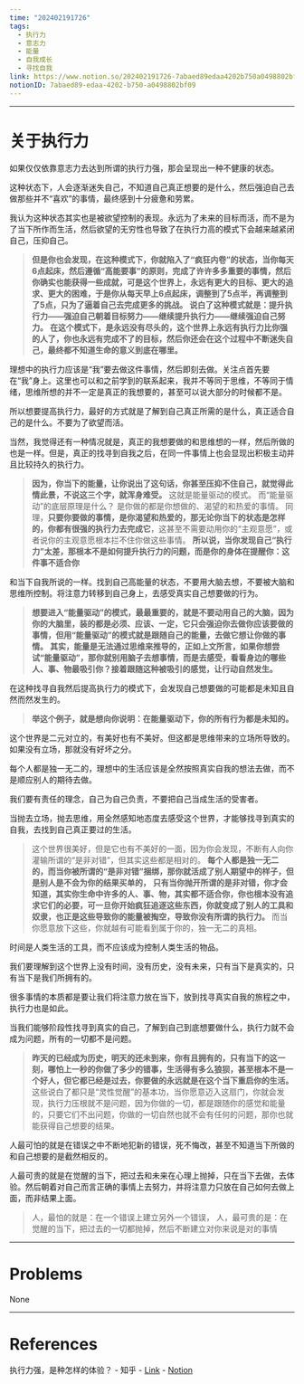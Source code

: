 ```yaml
---
time: "202402191726"
tags:
  - 执行力
  - 意志力
  - 能量
  - 自我成长
  - 寻找自我
link: https://www.notion.so/202402191726-7abaed89edaa4202b750a0498802bf09
notionID: 7abaed89-edaa-4202-b750-a0498802bf09
---
```


--- 
# 关于执行力

如果仅仅依靠意志力去达到所谓的执行力强，那会呈现出一种不健康的状态。

这种状态下，人会逐渐迷失自己，不知道自己真正想要的是什么，然后强迫自己去做那些并不“喜欢”的事情，最终感到十分疲惫和劳累。

我认为这种状态其实也是被欲望控制的表现。永远为了未来的目标而活，而不是为了当下所作而生活，然后欲望的无穷性也导致了在执行力高的模式下会越来越紧闭自己，压抑自己。

> **但是你也会发现，在这种模式下，你就陷入了“疯狂内卷”的状态，当你每天6点起床，然后遵循“高能要事”的原则，完成了许许多多重要的事情，然后你确实也能获得一些成就，可是这个世界上，永远有更大的目标、更大的追求、更大的困难，于是你从每天早上6点起床，调整到了5点半，再调整到了5点，只为了逼着自己去完成更多的挑战。**
> **说白了这种模式就是：提升执行力——强迫自己朝着目标努力——继续提升执行力——继续强迫自己努力。**
> **在这个模式下，是永远没有尽头的，这个世界上永远有执行力比你强的人了，你也永远有完成不了的目标，然后你还会在这个过程中不断迷失自己，最终都不知道生命的意义到底在哪里。**

理想中的执行力应该是“我”要去做这件事情，然后即刻去做。关注点首先要在“我”身上。这里也可以和之前学到的联系起来，我并不等同于思维，不等同于情绪，思维所想的并不一定是真正的我想要的，甚至可以说大部分的时候都不是。

所以想要提高执行力，最好的方式就是了解到自己真正所需的是什么，真正适合自己的是什么。不要为了欲望而活。

当然，我觉得还有一种情况就是，真正的我想要做的和思维想的一样，然后所做的也是一样。但是，真正的找寻到自我之后，在同一件事情上也会显现出积极主动并且比较持久的执行力。

> **因为，你当下的能量，让你说出了这句话，你甚至压抑不住自己，就觉得此情此景，不说这三个字，就浑身难受。**
> 这就是能量驱动的模式。
> 而“能量驱动”的底层原理是什么？
> 是你做的都是你想做的、渴望的和热爱的事情。
> 同理，**只要你要做的事情，是你渴望和热爱的，那无论你当下的状态是怎样的，你都有很强的执行力去完成它**，这甚至不需要动用你的“主观意愿”，或者说你的主观意愿根本拦不住你做这些事情。
> **所以说，当你发现自己“执行力”太差，那根本不是如何提升执行力的问题，而是你的身体在提醒你：这件事不适合你**

和当下自我所说的一样。找到自己高能量的状态，不要用大脑去想，不要被大脑和思维所控制。将注意力转移到自己身上，去感受真实自己想要做的行为。

> **想要进入“能量驱动”的模式，最最重要的，就是不要动用自己的大脑，因为你的大脑里，装的都是必须、应该、一定，它只会强迫你去做你应该要做的事情，但用“能量驱动”的模式就是跟随自己的能量，去做它想让你做的事情。**
> **其实，能量是无法通过思维来推导的，正如上文所言，如果你想尝试“能量驱动”，那你就别用脑子去想事情，而是去感受，看看身边的哪些人、事、物最吸引你？接着跟随这种被吸引的感觉，让行动自然发生。**

在这种找寻自我然后提高执行力的模式下，会发现自己想要做的可能都是未知且自然而然发生的。

> **举这个例子，就是想向你说明：在能量驱动下，你的所有行为都是未知的。**

这个世界是二元对立的，有美好也有不美好。但这都是思维带来的立场所导致的。如果没有立场，那就没有好坏之分。

每个人都是独一无二的，理想中的生活应该是全然按照真实自我的想法去做，而不是顺应别人的期待去做。

我们要有责任的理念，自己为自己负责，不要把自己当成生活的受害者。

当抛去立场，抛去思维，用全然感知地态度去感受这个世界，才能够找寻到真实的自我，去找到自己真正要过的生活。

> 这个世界很美好，但是它也有不美好的一面，因为你会发现，不断有人向你灌输所谓的“是非对错”，但其实这些都是相对的。
> **每个人都是独一无二的，而当你被所谓的“是非对错”捆绑，那你就活成了别人期望中的样子，但是别人是不会为你的结果买单的，**
> **只有当你抛开所谓的是非对错，你才会知道，其实你生命中许多的人、事、物，其实都不适合你，你也根本没有追求它们的必要，可一旦你开始疯狂追逐这些东西，你就变成了别人的工具和奴隶，也正是这些导致你的能量被掏空，导致你没有所谓的执行力。**
> 而当你愿意放下这些，你就越有可能看到属于你的，独一无二的真相。

时间是人类生活的工具，而不应该成为控制人类生活的物品。

我们要理解到这个世界上没有时间，没有历史，没有未来，只有当下是真实的，只有当下是我们所拥有的。

很多事情的本质都是要让我们将注意力放在当下，放到找寻真实自我的旅程之中，执行力也是如此。

当我们能够阶段性找寻到真实的自己，了解到自己到底想要做什么，执行力就不会成为问题，所有的一切都不是问题。

> **昨天的已经成为历史，明天的还未到来，你有且拥有的，只有当下的这一刻，哪怕上一秒的你做了多少的错事，生活得有多么狼狈，甚至根本不是一个好人，但它都已经是过去，你要做的永远就是在这个当下重启你的生活。**
> 这些说白了都只是“灵性觉醒”的基本功，当你愿意迈入这扇门，你就会发现，执行力压根就不是问题，因为你做的一切，都是跟随你的感觉和能量的，只要它们不出问题，你做的一切自然也就不会有任何的问题，那你也就能获得自己想要的结果。

人最可怕的就是在错误之中不断地犯新的错误，死不悔改，甚至不知道当下所做的和自己想要的是截然相反的。

人最可贵的就是在觉醒的当下，把过去和未来在心理上抛掉，只在当下去做，去体验。然后朝着对自己而言正确的事情上去努力，并将注意力只放在自己如何去做上面，而非结果上面。

> 人，最怕的就是：在一个错误上建立另外一个错误，
> 人，最可贵的是：在觉醒的当下，把过去的一切都抛掉，然后不断建立对你来说是对的事情

---
# Problems

None

---
# References

执行力强，是种怎样的体验？ - 知乎 - [Link](https://www.zhihu.com/question/29176262/answer/3162261841) - [Notion](https://www.notion.so/706d5668f67345e68b7c1bf29439ca88?pvs=4)